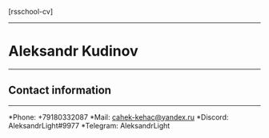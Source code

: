 [rsschool-cv]
***
# Aleksandr Kudinov
***
## Contact information
***
*Phone: +79180332087
*Mail: cahek-kehac@yandex.ru
*Discord: AleksandrLight#9977
*Telegram: AleksandrLight





[def]: https://AleksandrLight.github.io/rsschool-cv/cv
